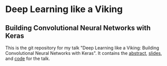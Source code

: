 # Deep Learning like a Viking
## Building Convolutional Neural Networks with Keras

This is the git repository for my talk "Deep Learning like a Viking: Building Convolutional Neural
Networks with Keras". It contains the [abstract](ABSTRACT.md), [slides](slides), and [code](code)
for the talk.
